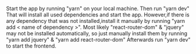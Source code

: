 Start the app by running "yarn"  on your local machine.
Then run "yarn dev"
That will install all used dependencies and start the app.
However,if there is any dependency that was not installed,install it manually
by running "yarn add < name of dependency >".
Most likely "react-router-dom" & "jquery" may not be installed automatically,
so just manually install them by running "yarn add jquery" & "yarn add react-router-dom"
Afterwards run "yarn dev" to start the frontend.




